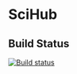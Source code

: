 # SciHub

## Build Status

[![Build status](https://ci.appveyor.com/api/projects/status/vx0lf1r8bnyrq9rx?svg=true)](https://ci.appveyor.com/project/Vyara/scihub)